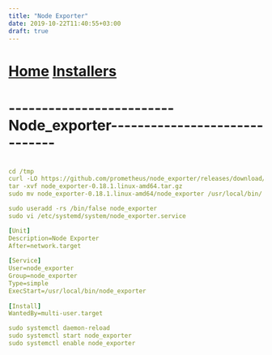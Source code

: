 ```yaml
---
title: "Node Exporter"
date: 2019-10-22T11:40:55+03:00
draft: true
---
```


# [Home](https://div-oops.github.io/mugivar) [Installers](https://div-oops.github.io/mugivar/installers)
# ------------------------- Node_exporter------------------------------
```yml

cd /tmp
curl -LO https://github.com/prometheus/node_exporter/releases/download/v0.18.1/node_exporter-0.18.1.linux-amd64.tar.gz
tar -xvf node_exporter-0.18.1.linux-amd64.tar.gz
sudo mv node_exporter-0.18.1.linux-amd64/node_exporter /usr/local/bin/
```

```yml
sudo useradd -rs /bin/false node_exporter
sudo vi /etc/systemd/system/node_exporter.service

[Unit]
Description=Node Exporter
After=network.target
 
[Service]
User=node_exporter
Group=node_exporter
Type=simple
ExecStart=/usr/local/bin/node_exporter
 
[Install]
WantedBy=multi-user.target
```
```yml
sudo systemctl daemon-reload
sudo systemctl start node_exporter
sudo systemctl enable node_exporter
```
